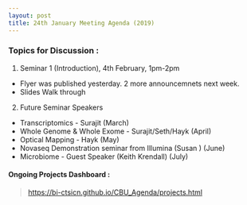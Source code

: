 ```yaml
---
layout: post
title: 24th January Meeting Agenda (2019)
---
```

### Topics for Discussion :
1. Seminar 1 (Introduction), 4th February, 1pm-2pm
  * Flyer was published yesterday. 2 more announcemnets next week. 
  * Slides Walk through
  
2. Future Seminar Speakers 
  * Transcriptomics - Surajit (March)
  * Whole Genome & Whole Exome - Surajit/Seth/Hayk (April)
  * Optical Mapping - Hayk (May)
  * Novaseq Demonstration seminar from Illumina (Susan ) (June)
  * Microbiome - Guest Speaker (Keith Krendall) (July)
  
 
#### Ongoing Projects Dashboard :

> https://bi-ctsicn.github.io/CBU_Agenda/projects.html
